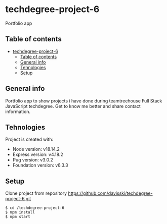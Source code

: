 # techdegree-project-6
Portfolio app 
## Table of contents
- [techdegree-project-6](#techdegree-project-6)
  - [Table of contents](#table-of-contents)
  - [General info](#general-info)
  - [Tehnologies](#tehnologies)
  - [Setup](#setup)
## General info
Portfolio app to show projects i have done during teamtreehouse Full Stack JavaScript techdegree. Get to know me better and share contact information.
## Tehnologies
Project is created with:
* Node version: v18.14.2
* Express version: v4.18.2
* Pug version: v3.0.2
* Foundation version: v6.3.3
## Setup
Clone project from repository https://github.com/davisski/techdegree-project-6.git

```
$ cd /techdegree-project-6
$ npm install
$ npm start

```